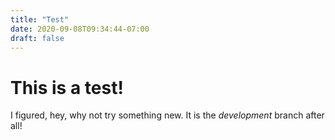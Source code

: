 ```yaml
---
title: "Test"
date: 2020-09-08T09:34:44-07:00
draft: false
---
```

# This is a test!

I figured, hey, why not try something new. It is the *development* branch after all!

